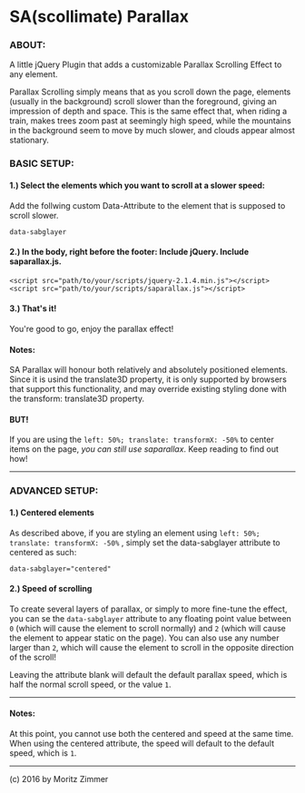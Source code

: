 # SA(scollimate) Parallax

### ABOUT:

A little jQuery Plugin that adds a customizable Parallax Scrolling Effect to any element.

Parallax Scrolling simply means that as you scroll down the page, elements (usually in the background) scroll slower than the foreground, giving an impression of depth and space. This is the same effect that, when riding a train, makes trees zoom past at seemingly high speed, while the mountains in the background seem to move by much slower, and clouds appear almost stationary.

### BASIC SETUP:

#### 1.) Select the elements which you want to scroll at a slower speed:

Add the follwing custom Data-Attribute to the element that is supposed to scroll slower.

    data-sabglayer
    
#### 2.) In the body, right before the footer: Include jQuery. Include saparallax.js.

    <script src="path/to/your/scripts/jquery-2.1.4.min.js"></script>
    <script src="path/to/your/scripts/saparallax.js"></script>

#### 3.) That's it!

You're good to go, enjoy the parallax effect!

#### Notes:

SA Parallax will honour both relatively and absolutely positioned elements. Since it is usind the translate3D property, it is only supported by browsers that support this functionality, and may override existing styling done with the transform: translate3D property. 

#### BUT!

If you are using the `left: 50%; translate: transformX: -50%` to center items on the page, _you can still use saparallax_. Keep reading to find out how!


---


### ADVANCED SETUP:

#### 1.) Centered elements

As described above, if you are styling an element using  `left: 50%; translate: transformX: -50%` , simply set the data-sabglayer attribute to centered as such: 
    
    data-sabglayer="centered"
    
#### 2.) Speed of scrolling  

To create several layers of parallax, or simply to more fine-tune the effect, you can se the `data-sabglayer` attribute to any floating point value between `0` (which will cause the element to scroll normally) and `2` (which will cause the element to appear static on the page). You can also use any number larger than `2`, which will cause the element to scroll in the opposite direction of the scroll!

Leaving the attribute blank will default the default parallax speed, which is half the normal scroll speed, or the value `1`.

    
---

#### Notes:

At this point, you cannot use both the centered and speed at the same time. When using the centered attribute, the speed will default to the default speed, which is `1`.

---

(c) 2016 by Moritz Zimmer



